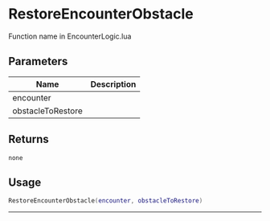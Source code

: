 # RestoreEncounterObstacle

Function name in EncounterLogic.lua

## Parameters

| Name              | Description |
| ----------------- | ----------- |
| encounter         |             |
| obstacleToRestore |             |

## Returns

`none`

## Usage

```lua
RestoreEncounterObstacle(encounter, obstacleToRestore)
```

---
